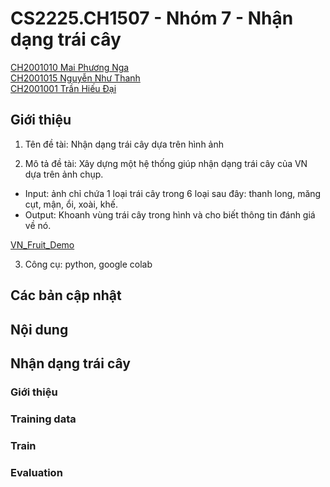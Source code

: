 # CS2225.CH1507 - Nhóm 7 - Nhận dạng trái cây

[CH2001010	Mai Phương Nga](mailto:ngamp.15@gm.uit.edu.vn)  
[CH2001015	Nguyễn Như Thanh]()  
[CH2001001	Trần Hiếu Đại]()

## Giới thiệu

1. Tên đề tài: Nhận dạng trái cây dựa trên hình ảnh

2. Mô tả đề tài: Xây dựng một hệ thống giúp nhận dạng trái cây của VN dựa trên ảnh chụp.

- Input: ảnh chỉ chứa 1 loại trái cây trong 6 loại sau đây: thanh long, măng cụt, mận, ổi, xoài, khế.
- Output: Khoanh vùng trái cây trong hình và cho biết thông tin đánh giá về nó.

[VN_Fruit_Demo](https://github.com/MaiNga-uit/CS2225.CH1507/blob/master/resources/System.2.jpg)

3. Công cụ: python, google colab

## Các bản cập nhật

## Nội dung

## Nhận dạng trái cây

### Giới thiệu

### Training data

### Train

### Evaluation

